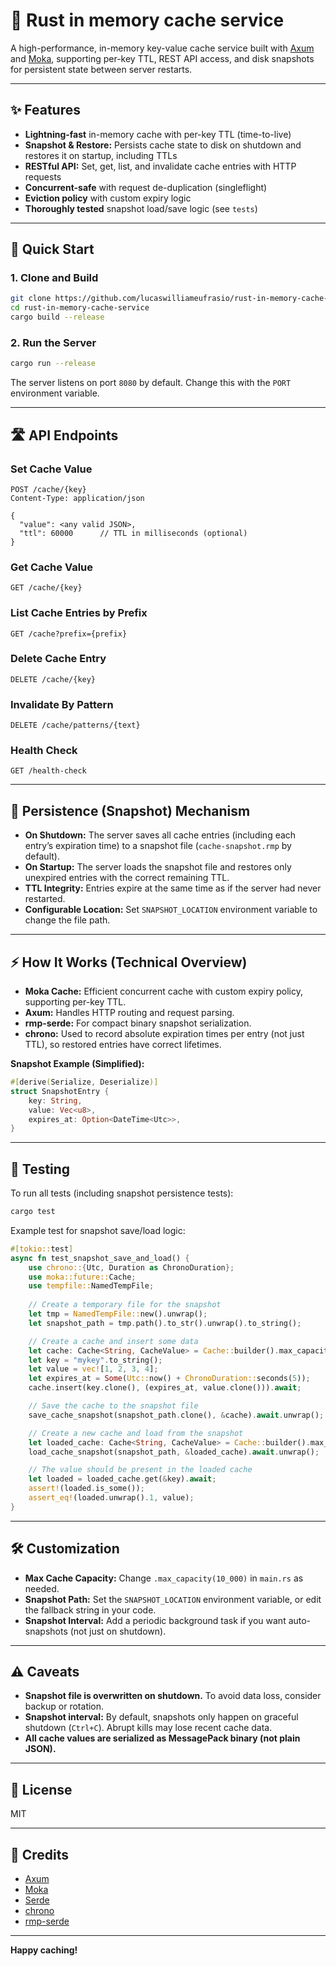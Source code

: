 # 🦀 Rust in memory cache service

A high-performance, in-memory key-value cache service built with [Axum](https://github.com/tokio-rs/axum) and [Moka](https://github.com/moka-rs/moka), supporting per-key TTL, REST API access, and disk snapshots for persistent state between server restarts.

---

## ✨ Features

* **Lightning-fast** in-memory cache with per-key TTL (time-to-live)
* **Snapshot & Restore:** Persists cache state to disk on shutdown and restores it on startup, including TTLs
* **RESTful API:** Set, get, list, and invalidate cache entries with HTTP requests
* **Concurrent-safe** with request de-duplication (singleflight)
* **Eviction policy** with custom expiry logic
* **Thoroughly tested** snapshot load/save logic (see `tests`)

---

## 🚀 Quick Start

### 1. Clone and Build

```bash
git clone https://github.com/lucaswilliameufrasio/rust-in-memory-cache-service.git
cd rust-in-memory-cache-service
cargo build --release
```

### 2. Run the Server

```bash
cargo run --release
```

The server listens on port `8080` by default. Change this with the `PORT` environment variable.

---

## 🛣️ API Endpoints

### Set Cache Value

```http
POST /cache/{key}
Content-Type: application/json

{
  "value": <any valid JSON>,
  "ttl": 60000      // TTL in milliseconds (optional)
}
```

### Get Cache Value

```http
GET /cache/{key}
```

### List Cache Entries by Prefix

```http
GET /cache?prefix={prefix}
```

### Delete Cache Entry

```http
DELETE /cache/{key}
```

### Invalidate By Pattern

```http
DELETE /cache/patterns/{text}
```

### Health Check

```http
GET /health-check
```

---

## 💾 Persistence (Snapshot) Mechanism

* **On Shutdown:** The server saves all cache entries (including each entry’s expiration time) to a snapshot file (`cache-snapshot.rmp` by default).
* **On Startup:** The server loads the snapshot file and restores only unexpired entries with the correct remaining TTL.
* **TTL Integrity:** Entries expire at the same time as if the server had never restarted.
* **Configurable Location:** Set `SNAPSHOT_LOCATION` environment variable to change the file path.

---

## ⚡ How It Works (Technical Overview)

* **Moka Cache:** Efficient concurrent cache with custom expiry policy, supporting per-key TTL.
* **Axum:** Handles HTTP routing and request parsing.
* **rmp-serde:** For compact binary snapshot serialization.
* **chrono:** Used to record absolute expiration times per entry (not just TTL), so restored entries have correct lifetimes.

**Snapshot Example (Simplified):**

```rust
#[derive(Serialize, Deserialize)]
struct SnapshotEntry {
    key: String,
    value: Vec<u8>,
    expires_at: Option<DateTime<Utc>>,
}
```

---

## 🧪 Testing

To run all tests (including snapshot persistence tests):

```bash
cargo test
```

Example test for snapshot save/load logic:

```rust
#[tokio::test]
async fn test_snapshot_save_and_load() {
    use chrono::{Utc, Duration as ChronoDuration};
    use moka::future::Cache;
    use tempfile::NamedTempFile;
    
    // Create a temporary file for the snapshot
    let tmp = NamedTempFile::new().unwrap();
    let snapshot_path = tmp.path().to_str().unwrap().to_string();

    // Create a cache and insert some data
    let cache: Cache<String, CacheValue> = Cache::builder().max_capacity(10).build();
    let key = "mykey".to_string();
    let value = vec![1, 2, 3, 4];
    let expires_at = Some(Utc::now() + ChronoDuration::seconds(5));
    cache.insert(key.clone(), (expires_at, value.clone())).await;

    // Save the cache to the snapshot file
    save_cache_snapshot(snapshot_path.clone(), &cache).await.unwrap();

    // Create a new cache and load from the snapshot
    let loaded_cache: Cache<String, CacheValue> = Cache::builder().max_capacity(10).build();
    load_cache_snapshot(snapshot_path, &loaded_cache).await.unwrap();

    // The value should be present in the loaded cache
    let loaded = loaded_cache.get(&key).await;
    assert!(loaded.is_some());
    assert_eq!(loaded.unwrap().1, value);
}
```

---

## 🛠️ Customization

* **Max Cache Capacity:** Change `.max_capacity(10_000)` in `main.rs` as needed.
* **Snapshot Path:** Set the `SNAPSHOT_LOCATION` environment variable, or edit the fallback string in your code.
* **Snapshot Interval:** Add a periodic background task if you want auto-snapshots (not just on shutdown).

---

## ⚠️ Caveats

* **Snapshot file is overwritten on shutdown.** To avoid data loss, consider backup or rotation.
* **Snapshot interval:** By default, snapshots only happen on graceful shutdown (`Ctrl+C`). Abrupt kills may lose recent cache data.
* **All cache values are serialized as MessagePack binary (not plain JSON).**

---

## 📄 License

MIT

---

## 🙏 Credits

* [Axum](https://github.com/tokio-rs/axum)
* [Moka](https://github.com/moka-rs/moka)
* [Serde](https://github.com/serde-rs/serde)
* [chrono](https://github.com/chronotope/chrono)
* [rmp-serde](https://github.com/3Hren/msgpack-rust)

---

**Happy caching!**
